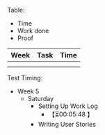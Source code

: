 Table:
- Time
- Work done
- Proof

| Week | Task | Time |
| ---- | ---- | ---- |
|      |      |      |
|      |      |      |

Test Timing:
- Week 5
	- Saturday
		- Setting Up Work Log
			-  <span class="timer-r" id="uUFXEfh" data-dur="348" data-ts="1755930899">【⏳00:05:48 】</span> 
		- Writing User Stories
